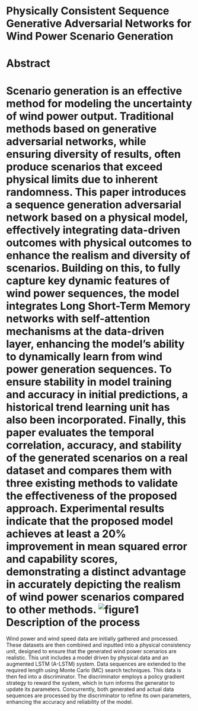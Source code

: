 Physically Consistent Sequence Generative Adversarial Networks for Wind Power Scenario Generation
==
Abstract
=
Scenario generation is an effective method for modeling the uncertainty of wind power output.
Traditional methods based on generative adversarial networks, while ensuring diversity of results, often produce scenarios that exceed physical limits due to inherent randomness.
This paper introduces a sequence generation adversarial network based on a physical model, effectively integrating data-driven outcomes with physical outcomes to enhance the realism and diversity of scenarios.
Building on this, to fully capture key dynamic features of wind power sequences, the model integrates Long Short-Term Memory networks with self-attention mechanisms at the data-driven layer,
enhancing the model’s ability to dynamically learn from wind power generation sequences.
To ensure stability in model training and accuracy in initial predictions, a historical trend learning unit has also been incorporated.
Finally, this paper evaluates the temporal correlation, accuracy, and stability of the generated scenarios on a real dataset and compares them with three existing methods to validate the effectiveness of the proposed approach.
Experimental results indicate that the proposed model achieves at least a 20% improvement in mean squared error and capability scores, demonstrating a distinct advantage in accurately depicting the realism of wind power scenarios compared to other methods.
![figure1](https://github.com/user-attachments/assets/2023a5c1-a1eb-4e7b-8aff-b8fe0eacca76)
Description of the process
==
Wind power and wind speed data are initially gathered and processed. These datasets are then combined and inputted into a physical consistency unit, designed to ensure that the generated wind power scenarios are realistic. 
This unit includes a model driven by physical data and an augmented LSTM (A-LSTM) system.
Data sequences are extended to the required length using Monte Carlo (MC) search techniques. This data is then fed into a discriminator. 
The discriminator employs a policy gradient strategy to reward the system, which in turn informs the generator to update its parameters. 
Concurrently, both generated and actual data sequences are processed by the discriminator to refine its own parameters, enhancing the accuracy and reliability of the model.
